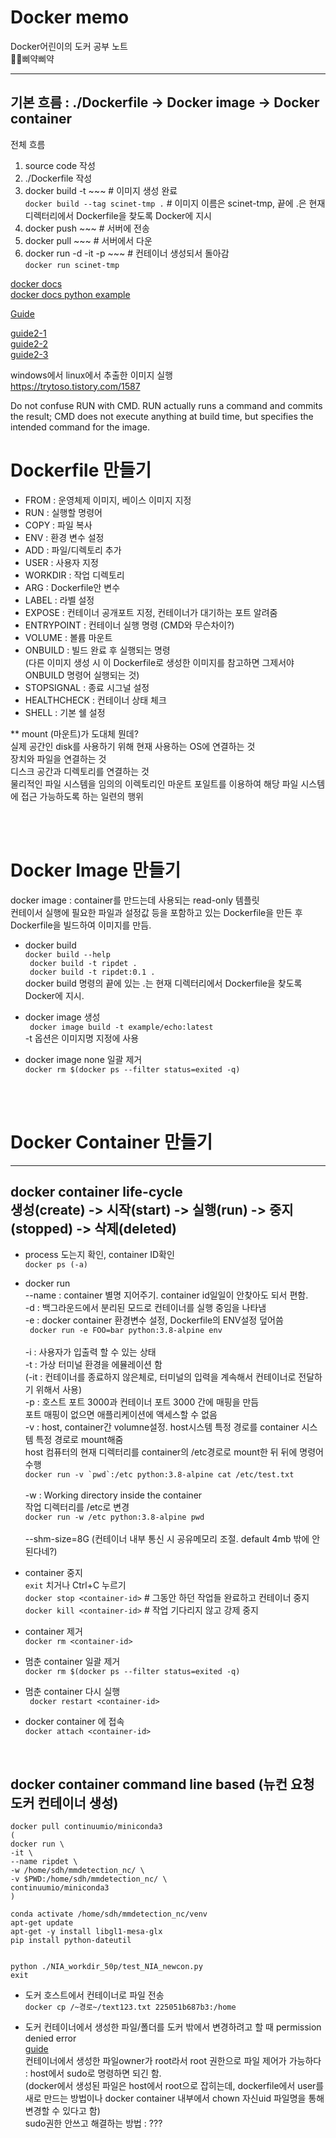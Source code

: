 # Docker memo
Docker어린이의 도커 공부 노트  
🐣🐤삐약삐약
  
-------------------------------------------------------------  
 기본 흐름 : ./Dockerfile -> Docker image -> Docker container  
-------------------------------------------------------------  
   
   
 전체 흐름  
 1. source code 작성
 2. ./Dockerfile 작성
 3. docker build -t ~~~  # 이미지 생성 완료  
 ```docker build --tag scinet-tmp .```  # 이미지 이름은 scinet-tmp, 끝에 .은 현재 디렉터리에서 Dockerfile을 찾도록 Docker에 지시  
 5. docker push ~~~  # 서버에 전송
 6. docker pull ~~~  # 서버에서 다운
 7. docker run -d -it -p ~~~  # 컨테이너 생성되서 돌아감  
 ```docker run scinet-tmp```  
  
  
[docker docs](https://docs.docker.com/engine/reference/builder/)  
[docker docs python example](https://docs.docker.com/language/python/build-images/)
    
[Guide](https://learn.microsoft.com/ko-kr/visualstudio/docker/tutorials/docker-tutorial)
  
[guide2-1](https://tech.cloudmt.co.kr/2022/06/29/%EB%8F%84%EC%BB%A4%EC%99%80-%EC%BB%A8%ED%85%8C%EC%9D%B4%EB%84%88%EC%9D%98-%EC%9D%B4%ED%95%B4-1-3-%EC%BB%A8%ED%85%8C%EC%9D%B4%EB%84%88-%EC%82%AC%EC%9A%A9%EB%B2%95/)    
[guide2-2](https://tech.cloudmt.co.kr/2022/06/29/%EB%8F%84%EC%BB%A4%EC%99%80-%EC%BB%A8%ED%85%8C%EC%9D%B4%EB%84%88%EC%9D%98-%EC%9D%B4%ED%95%B4-2-3-%EB%B3%BC%EB%A5%A8%EA%B3%BC-%EB%84%A4%ED%8A%B8%EC%9B%8C%ED%81%AC/)  
[guide2-3](https://tech.cloudmt.co.kr/2022/06/29/%EB%8F%84%EC%BB%A4%EC%99%80-%EC%BB%A8%ED%85%8C%EC%9D%B4%EB%84%88%EC%9D%98-%EC%9D%B4%ED%95%B4-3-3-docker-image-dockerfile-docker-compose/)  
   
 windows에서 linux에서 추출한 이미지 실행  
 https://trytoso.tistory.com/1587
   
   
   Do not confuse RUN with CMD. RUN actually runs a command and commits the result; CMD does not execute anything at build time, but specifies the intended command for the image.
   
   
# Dockerfile 만들기  
* FROM : 운영체제 이미지, 베이스 이미지 지정  
* RUN : 실행할 명령어  
* COPY  : 파일 복사  
* ENV : 환경 변수 설정  
* ADD : 파일/디렉토리 추가  
* USER : 사용자 지정  
* WORKDIR : 작업 디렉토리  
* ARG : Dockerfile안 변수  
* LABEL : 라벨 설정  
* EXPOSE : 컨테이너 공개포트 지정, 컨테이너가 대기하는 포트 알려줌  
* ENTRYPOINT : 컨테이너 실행 명령 (CMD와 무슨차이?)  
* VOLUME : 볼륨 마운트   
* ONBUILD : 빌드 완료 후 실행되는 명령  
   (다른 이미지 생성 시 이 Dockerfile로 생성한 이미지를 참고하면 그제서야 ONBUILD
   명령어 실행되는 것)
* STOPSIGNAL : 종료 시그널 설정  
* HEALTHCHECK : 컨테이너 상태 체크  
* SHELL : 기본 쉘 설정

** mount (마운트)가 도대체 뭔데?  
실제 공간인 disk를 사용하기 위해 현재 사용하는 OS에 연결하는 것  
장치와 파일을 연결하는 것  
디스크 공간과 디렉토리를 연결하는 것  
물리적인 파일 시스템을 임의의 이렉토리인 마운트 포일트를 이용하여 해당 파일 시스템에 접근 가능하도록 하는 일련의 행위  

   
<br/>
<br/>

# Docker Image 만들기  
docker image : container를 만드는데 사용되는 read-only 템플릿  
컨테이서 실행에 필요한 파일과 설정값 등을 포함하고 있는 Dockerfile을 만든 후 Dockerfile을 빌드하여 이미지를 만듬.  
  
  
   * docker build  
 ```docker build --help```  
 ``` docker build -t ripdet .```  
 ``` docker build -t ripdet:0.1 .```  
docker build 명령의 끝에 있는 .는 현재 디렉터리에서 Dockerfile을 찾도록 Docker에 지시.
  
  
* docker image 생성  
``` docker image build -t example/echo:latest```  
-t 옵션은 이미지명 지정에 사용
   
* docker image none 일괄 제거  
```docker rm $(docker ps --filter status=exited -q)```  
  
<br/>
<br/>

# Docker Container 만들기  
  
--------------------------------------------------------------------------  
 docker container life-cycle   
 생성(create) -> 시작(start) -> 실행(run) -> 중지(stopped) -> 삭제(deleted)  
--------------------------------------------------------------------------  
  
* process 도는지 확인, container ID확인  
```docker ps (-a)``` 
     
* docker run  
  --name : container 별명 지어주기. container id일일이 안찾아도 되서 편함.  
  -d : 백그라운드에서 분리된 모드로 컨테이너를 실행 중임을 나타냄  
  -e : docker container 환경변수 설정, Dockerfile의 ENV설정 덮어씀  
  ``` docker run -e FOO=bar python:3.8-alpine env```  
  <br/>
  -i : 사용자가 입출력 할 수 있는 상태  
  -t : 가상 터미널 환경을 에뮬레이션 함  
  (-it : 컨테이너를 종료하지 않은체로, 터미널의 입력을 계속해서 컨테이너로 전달하기 위해서 사용)  
  -p : 호스트 포트 3000과 컨테이너 포트 3000 간에 매핑을 만듬  
  포트 매핑이 없으면 애플리케이션에 액세스할 수 없음  
  -v : host, container간 volumne설정. host시스템 특정 경로를 container 시스템 특정 경로로 mount해줌  
  host 컴퓨터의 현재 디렉터리를 container의 /etc경로로 mount한 뒤 뒤에 명령어 수행  
  ```docker run -v `pwd`:/etc python:3.8-alpine cat /etc/test.txt```  
  <br/>
  -w : Working directory inside the container  
  작업 디렉터리를 /etc로 변경  
  ```docker run -w /etc python:3.8-alpine pwd```   
  <br/>
  --shm-size=8G (컨테이너 내부 통신 시 공유메모리 조절. default 4mb 밖에 안된다네?)  
   
 
* container 중지  
```exit``` 치거나 Ctrl+C 누르기  
```docker stop <container-id>``` # 그동안 하던 작업들 완료하고 컨테이너 중지  
```docker kill <container-id>``` # 작업 기다리지 않고 강제 중지
  
* container 제거  
```docker rm <container-id>```  
  
* 멈춘 container 일괄 제거  
```docker rm $(docker ps --filter status=exited -q)```  
  
* 멈춘 container 다시 실행  
``` docker restart <container-id>```  

* docker container 에 접속  
```docker attach <container-id>```  

<br/>

## docker container command line based (뉴컨 요청 도커 컨테이너 생성)  

```
docker pull continuumio/miniconda3 
(
docker run \
-it \
--name ripdet \
-w /home/sdh/mmdetection_nc/ \
-v $PWD:/home/sdh/mmdetection_nc/ \
continuumio/miniconda3
)

conda activate /home/sdh/mmdetection_nc/venv
apt-get update
apt-get -y install libgl1-mesa-glx
pip install python-dateutil


python ./NIA_workdir_50p/test_NIA_newcon.py 
exit
```  
  
  
* 도커 호스트에서 컨테이너로 파일 전송  
```docker cp /~경로~/text123.txt 225051b687b3:/home```  
 
 
* 도커 컨테이너에서 생성한 파일/폴더를 도커 밖에서 변경하려고 할 때 permission denied error  
[guide](https://sweethoneybee.tistory.com/28)  
컨테이너에서 생성한 파일owner가 root라서 root 권한으로 파일 제어가 가능하다 : host에서 sudo로 명령하면 되긴 함.  
(docker에서 생성된 파일은 host에서 root으로 잡히는데, dockerfile에서 user를 새로 만드는 방법이나 docker container 내부에서 chown 자신uid 파일명을 통해 변경할 수 있다고 함)  
sudo권한 안쓰고 해결하는 방법 : ???  


  
